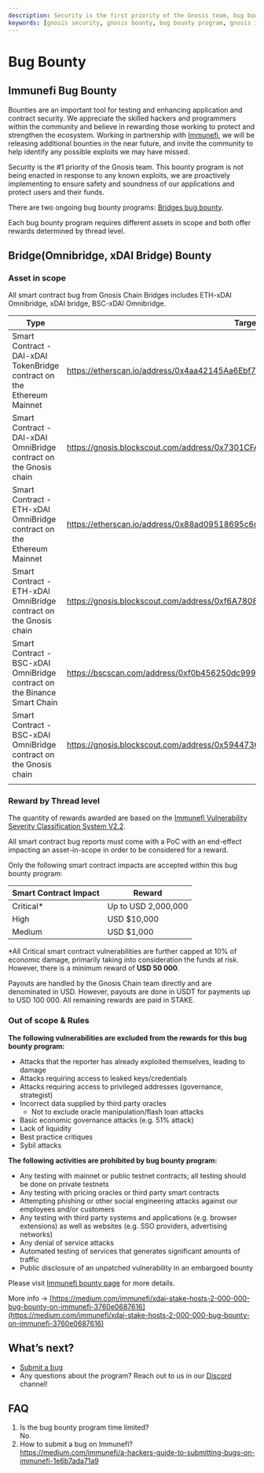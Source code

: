 ```yaml
---
description: Security is the first priority of the Gnosis team, bug bounty program
keywords: [gnosis security, gnosis bounty, bug bounty program, gnosis immunefi]
---
```


# Bug Bounty

## Immunefi Bug Bounty

Bounties are an important tool for testing and enhancing application and contract security. We appreciate the skilled hackers and programmers within the community and believe in rewarding those working to protect and strengthen the ecosystem. Working in partnership with [Immunefi](https://immunefi.com/), we will be releasing additional bounties in the near future, and invite the community to help identify any possible exploits we may have missed.

Security is the #1 priority of the Gnosis team. This bounty program is not being enacted in response to any known exploits, we are proactively implementing to ensure safety and soundness of our applications and protect users and their funds.

There are two ongoing bug bounty programs: [Bridges bug bounty](https://immunefi.com/bounty/gnosischain/).

Each bug bounty program requires different assets in scope and both offer rewards determined by thread level.

## Bridge(Omnibridge, xDAI Bridge) Bounty

### Asset in scope

All smart contract bug from Gnosis Chain Bridges includes ETH-xDAI Omnibridge, xDAI bridge, BSC-xDAI Omnibridge.

| Type                                                                     | Target                                                                           |
| ------------------------------------------------------------------------ | -------------------------------------------------------------------------------- |
| Smart Contract - DAI-xDAI TokenBridge contract on the Ethereum Mainnet   | https://etherscan.io/address/0x4aa42145Aa6Ebf72e164C9bBC74fbD3788045016          |
| Smart Contract - DAI-xDAI OmniBridge contract on the Gnosis chain        | https://gnosis.blockscout.com/address/0x7301CFA0e1756B71869E93d4e4Dca5c7d0eb0AA6 |
| Smart Contract - ETH-xDAI OmniBridge contract on the Ethereum Mainnet    | https://etherscan.io/address/0x88ad09518695c6c3712AC10a214bE5109a655671          |
| Smart Contract - ETH-xDAI OmniBridge contract on the Gnosis chain        | https://gnosis.blockscout.com/address/0xf6A78083ca3e2a662D6dd1703c939c8aCE2e268d |
| Smart Contract - BSC-xDAI OmniBridge contract on the Binance Smart Chain | https://bscscan.com/address/0xf0b456250dc9990662a6f25808cc74a6d1131ea9           |
| Smart Contract - BSC-xDAI OmniBridge contract on the Gnosis chain        | https://gnosis.blockscout.com/address/0x59447362798334d3485c64D1e4870Fde2DDC0d75 |
|                                                                          |                                                                                  |

### Reward by Thread level

The quantity of rewards awarded are based on the [Immunefi Vulnerability Severity Classification System V2.2](https://immunefi.com/immunefi-vulnerability-severity-classification-system-v2-2).

All smart contract bug reports must come with a PoC with an end-effect impacting an asset-in-scope in order to be considered for a reward.

Only the following smart contract impacts are accepted within this bug bounty program:

| Smart Contract Impact | Reward              |
| --------------------- | ------------------- |
| Critical\*            | Up to USD 2,000,000 |
| High                  | USD $10,000         |
| Medium                | USD $1,000          |

\*All Critical smart contract vulnerabilities are further capped at 10% of economic damage, primarily taking into consideration the funds at risk. However, there is a minimum reward of **USD 50 000**.

Payouts are handled by the Gnosis Chain team directly and are denominated in USD. However, payouts are done in USDT for payments up to USD 100 000. All remaining rewards are paid in STAKE.

### Out of scope & Rules

**The following vulnerabilities are excluded from the rewards for this bug bounty program:**

- Attacks that the reporter has already exploited themselves, leading to damage
- Attacks requiring access to leaked keys/credentials
- Attacks requiring access to privileged addresses (governance, strategist)
- Incorrect data supplied by third party oracles
  - Not to exclude oracle manipulation/flash loan attacks
- Basic economic governance attacks (e.g. 51% attack)
- Lack of liquidity
- Best practice critiques
- Sybil attacks

**The following activities are prohibited by bug bounty program:**

- Any testing with mainnet or public testnet contracts; all testing should be done on private testnets
- Any testing with pricing oracles or third party smart contracts
- Attempting phishing or other social engineering attacks against our employees and/or customers
- Any testing with third party systems and applications (e.g. browser extensions) as well as websites (e.g. SSO providers, advertising networks)
- Any denial of service attacks
- Automated testing of services that generates significant amounts of traffic
- Public disclosure of an unpatched vulnerability in an embargoed bounty

Please visit [Immunefi bounty page](https://immunefi.com/bounty/gnosischain/) for more details.

More info -> [https://medium.com/immunefi/xdai-stake-hosts-2-000-000-bug-bounty-on-immunefi-3760e0687616](https://medium.com/immunefi/xdai-stake-hosts-2-000-000-bug-bounty-on-immunefi-3760e0687616)

## What’s next?

- [Submit a bug](https://bugs.immunefi.com/)
- Any questions about the program? Reach out to us in our [Discord](https://discord.gg/gnosischain) channel!

## FAQ

1. Is the bug bounty program time limited?  
   No.
2. How to submit a bug on Immunefi?  
   https://medium.com/immunefi/a-hackers-guide-to-submitting-bugs-on-immunefi-1e6b7ada71a9

